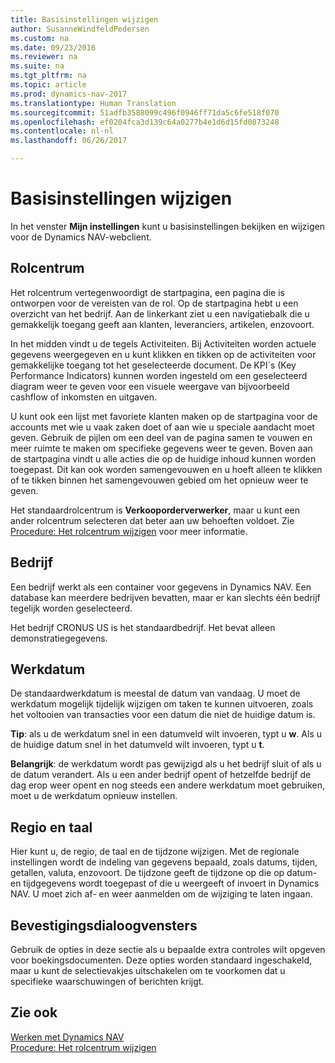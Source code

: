```yaml
---
title: Basisinstellingen wijzigen
author: SusanneWindfeldPedersen
ms.custom: na
ms.date: 09/23/2016
ms.reviewer: na
ms.suite: na
ms.tgt_pltfrm: na
ms.topic: article
ms.prod: dynamics-nav-2017
ms.translationtype: Human Translation
ms.sourcegitcommit: 51adfb3588099c496f0946ff71da5c6fe518f070
ms.openlocfilehash: ef0204fca3d139c64a0277b4e1d6d15fd0873248
ms.contentlocale: nl-nl
ms.lasthandoff: 06/26/2017

---
```


# <a name="changing-basic-settings"></a>Basisinstellingen wijzigen
In het venster **Mijn instellingen** kunt u basisinstellingen bekijken en wijzigen voor de Dynamics NAV-webclient.  

## <a name="role-center"></a>Rolcentrum
Het rolcentrum vertegenwoordigt de startpagina, een pagina die is ontworpen voor de vereisten van de rol. Op de startpagina hebt u een overzicht van het bedrijf. Aan de linkerkant ziet u een navigatiebalk die u gemakkelijk toegang geeft aan klanten, leveranciers, artikelen, enzovoort.

In het midden vindt u de tegels Activiteiten. Bij Activiteiten worden actuele gegevens weergegeven en u kunt klikken en tikken op de activiteiten voor gemakkelijke toegang tot het geselecteerde document. De KPI´s (Key Performance Indicators) kunnen worden ingesteld om een geselecteerd diagram weer te geven voor een visuele weergave van bijvoorbeeld cashflow of inkomsten en uitgaven.

U kunt ook een lijst met favoriete klanten maken op de startpagina voor de accounts met wie u vaak zaken doet of aan wie u speciale aandacht moet geven. Gebruik de pijlen om een deel van de pagina samen te vouwen en meer ruimte te maken om specifieke gegevens weer te geven. Boven aan de startpagina vindt u alle acties die op de huidige inhoud kunnen worden toegepast. Dit kan ook worden samengevouwen en u hoeft alleen te klikken of te tikken binnen het samengevouwen gebied om het opnieuw weer te geven.

Het standaardrolcentrum is **Verkooporderverwerker**, maar u kunt een ander rolcentrum selecteren dat beter aan uw behoeften voldoet. Zie [Procedure: Het rolcentrum wijzigen](ui-change-role.md) voor meer informatie.

## <a name="company"></a>Bedrijf
Een bedrijf werkt als een container voor gegevens in Dynamics NAV. Een database kan meerdere bedrijven bevatten, maar er kan slechts één bedrijf tegelijk worden geselecteerd.

Het bedrijf CRONUS US is het standaardbedrijf. Het bevat alleen demonstratiegegevens.   

## <a name="work-date"></a>Werkdatum
De standaardwerkdatum is meestal de datum van vandaag. U moet de werkdatum mogelijk tijdelijk wijzigen om taken te kunnen uitvoeren, zoals het voltooien van transacties voor een datum die niet de huidige datum is.

**Tip**: als u de werkdatum snel in een datumveld wilt invoeren, typt u **w**. Als u de huidige datum snel in het datumveld wilt invoeren, typt u **t**.

**Belangrijk**: de werkdatum wordt pas gewijzigd als u het bedrijf sluit of als u de datum verandert. Als u een ander bedrijf opent of hetzelfde bedrijf de dag erop weer opent en nog steeds een andere werkdatum moet gebruiken, moet u de werkdatum opnieuw instellen.

## <a name="region-and-language"></a>Regio en taal
Hier kunt u, de regio, de taal en de tijdzone wijzigen. Met de regionale instellingen wordt de indeling van gegevens bepaald, zoals datums, tijden, getallen, valuta, enzovoort. De tijdzone geeft de tijdzone op die op datum- en tijdgegevens wordt toegepast of die u weergeeft of invoert in Dynamics NAV. U moet zich af- en weer aanmelden om de wijziging te laten ingaan.

## <a name="confirmation-dialogs"></a>Bevestigingsdialoogvensters
Gebruik de opties in deze sectie als u bepaalde extra controles wilt opgeven voor boekingsdocumenten. Deze opties worden standaard ingeschakeld, maar u kunt de selectievakjes uitschakelen om te voorkomen dat u specifieke waarschuwingen of berichten krijgt.

## <a name="see-also"></a>Zie ook
[Werken met Dynamics NAV](ui-work-product.md)  
[Procedure: Het rolcentrum wijzigen](ui-change-role.md)  

